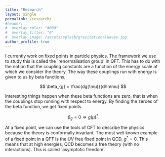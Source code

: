 ```yaml
---
title: "Research"
layout: single
permalink: /research/
#header:
#  overlay_color: "#000"
#  overlay_filter: "0"
#  overlay_image: /assets/splash/gravitationalwaves.jpg
author_profile: true
---
```

I currently work on fixed points in particle physics. The framework we use to study this is called the `renormalisation group' in QFT. This has to do with the notion that the coupling constants are a function of the energy scale at which we consider the theory. The way these couplings run with energy is given to us by beta functions;


$$
\beta_{g} = \frac{dg(\mu)}{d\ln\mu}
$$

Interesting things happen when these beta functions are zero, that is when the couplings stop running with respect to energy. By finding the zeroes of the beta function, we get fixed points.

$$
\beta_{g} = 0 \Longrightarrow g(\mu)^{\ast}
$$

At a fixed point, we can use the tools of CFT to describe the physics because the theory is conformally invariant. The most well known example of a fixed point in a QFT is the UV free fixed point in QCD, $g^{\ast} = 0$. This means that at high energies, QCD becomes a free theory (with no interactions). This is called `asymptotic freedom'. 